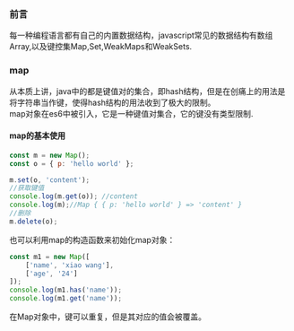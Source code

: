 ### 前言
每一种编程语言都有自己的内置数据结构，javascript常见的数据结构有数组Array,以及键控集Map,Set,WeakMaps和WeakSets.
### map
从本质上讲，java中的都是键值对的集合，即hash结构，但是在创痛上的用法是将字符串当作键，使得hash结构的用法收到了极大的限制。<br/>
map对象在es6中被引入，它是一种键值对集合，它的键没有类型限制.
#### map的基本使用
```javascript
const m = new Map();
const o = { p: 'hello world' };

m.set(o, 'content');
//获取键值
console.log(m.get(o)); //content
console.log(m);//Map { { p: 'hello world' } => 'content' }
//删除
m.delete(o);
```
也可以利用map的构造函数来初始化map对象：
```javascript
const m1 = new Map([
    ['name', 'xiao wang'],
    ['age', '24']
]);
console.log(m1.has('name'));
console.log(m1.get('name'));
```
在Map对象中，键可以重复，但是其对应的值会被覆盖。<br/>


